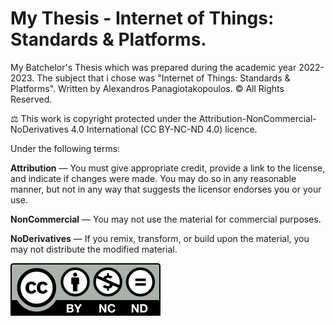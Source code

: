 # My Thesis - Internet of Things: Standards & Platforms.
 







My Batchelor's Thesis which was prepared during the academic year 2022-2023. The subject that i chose was "Internet of Things: Standards & Platforms". Written by Alexandros Panagiotakopoulos. © All Rights Reserved.





⚖️ This work is copyright protected under the Attribution-NonCommercial-NoDerivatives 4.0 International (CC BY-NC-ND 4.0) licence.

Under the following terms:

__Attribution__ — You must give appropriate credit, provide a link to the license, and indicate if changes were made. You may do so in any reasonable manner, but not in any way that suggests the licensor endorses you or your use.

__NonCommercial__ — You may not use the material for commercial purposes.

__NoDerivatives__ — If you remix, transform, or build upon the material, you may not distribute the modified material.



![](https://raw.githubusercontent.com/AlexandrosPanag/My_Thesis/4a07d991aa8d050b572392139fddaee2d072059b/by-nc-nd.svg?token=AQS27JNSCEGMXHT5CMX5UXDDIBJG2)

